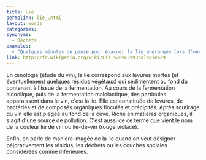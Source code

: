 ```yaml
---
title: Lie 
permalink: lie_.html
layout: words
categories:
synonyms:
  - Déchets
examples:
  - "Quelques minutes de pause pour évacuer la lie engrangée lors d'une crise de polydipsie."
link: http://fr.wikipedia.org/wiki/Lie_%28%C5%93nologie%29
---
```


En œnologie (étude du vin), la lie  correspond aux levures mortes (et éventuellement quelques résidus végétaux) qui sédimentent au fond du contenant à l'issue de la fermentation.
Au cours de la fermentation alcoolique, puis de la fermentation malolactique, des particules apparaissent dans le vin, c'est la lie. Elle est constituée de levures, de bactéries et de composés organiques floculés et précipités. Après soutirage du vin elle est piégée au fond de la cuve. Riche en matières organiques, il s'agit d'une source de pollution.
C'est aussi de ce terme que vient le nom de la couleur lie  de vin ou lie-de-vin (rouge violacé).

Enfin, on parle de manière imagée de la lie  quand on veut désigner péjorativement les résidus, les déchets ou les couches sociales considérées comme inférieures.

